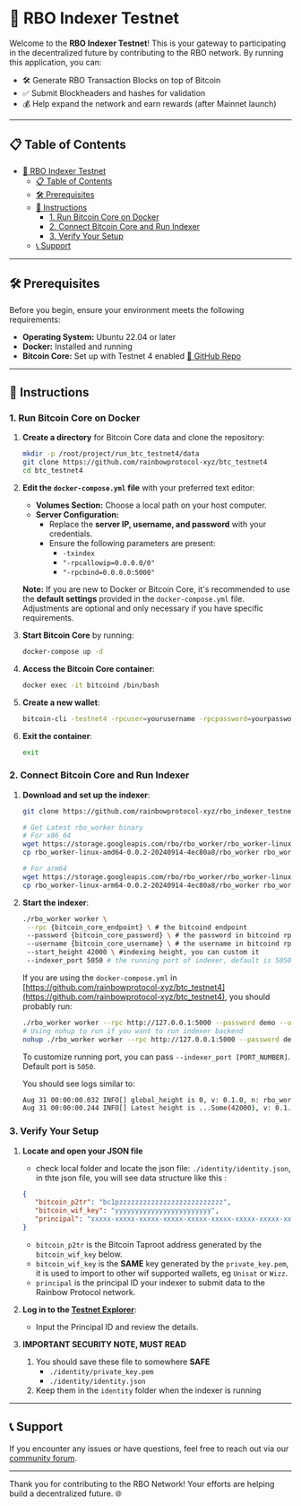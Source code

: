 # 🌈 RBO Indexer Testnet

Welcome to the **RBO Indexer Testnet**! This is your gateway to participating in the decentralized future by contributing to the RBO network. By running this application, you can:

- 🛠️ Generate RBO Transaction Blocks on top of Bitcoin
- ✅ Submit Blockheaders and hashes for validation
- 💰 Help expand the network and earn rewards (after Mainnet launch)

---

## 📋 Table of Contents

- [🌈 RBO Indexer Testnet](#-rbo-indexer-testnet)
  - [📋 Table of Contents](#-table-of-contents)
  - [🛠️ Prerequisites](#️-prerequisites)
  - [📝 Instructions](#-instructions)
    - [1. Run Bitcoin Core on Docker](#1-run-bitcoin-core-on-docker)
    - [2. Connect Bitcoin Core and Run Indexer](#2-connect-bitcoin-core-and-run-indexer)
    - [3. Verify Your Setup](#3-verify-your-setup)
  - [📞 Support](#-support)

---

## 🛠️ Prerequisites

Before you begin, ensure your environment meets the following requirements:

- **Operating System:** Ubuntu 22.04 or later
- **Docker:** Installed and running
- **Bitcoin Core:** Set up with Testnet 4 enabled [🔗 GitHub Repo](https://github.com/rainbowprotocol-xyz/btc_testnet4)

---

## 📝 Instructions

### 1. Run Bitcoin Core on Docker

1. **Create a directory** for Bitcoin Core data and clone the repository:

   ```bash
   mkdir -p /root/project/run_btc_testnet4/data
   git clone https://github.com/rainbowprotocol-xyz/btc_testnet4
   cd btc_testnet4
   ```

2. **Edit the `docker-compose.yml` file** with your preferred text editor:

   - **Volumes Section:** Choose a local path on your host computer.
   - **Server Configuration:**
     - Replace the **server IP, username, and password** with your credentials.
     - Ensure the following parameters are present:
       - `-txindex`
       - `"-rpcallowip=0.0.0.0/0"`
       - `"-rpcbind=0.0.0.0:5000"`

   **Note:** If you are new to Docker or Bitcoin Core, it's recommended to use the **default settings** provided in the `docker-compose.yml` file. Adjustments are optional and only necessary if you have specific requirements.

3. **Start Bitcoin Core** by running:

   ```bash
   docker-compose up -d
   ```

4. **Access the Bitcoin Core container**:

   ```bash
   docker exec -it bitcoind /bin/bash
   ```

5. **Create a new wallet**:

   ```bash
   bitcoin-cli -testnet4 -rpcuser=yourusername -rpcpassword=yourpassword -rpcport=5000 createwallet yourwalletname
   ```

6. **Exit the container**:

   ```bash
   exit
   ```

### 2. Connect Bitcoin Core and Run Indexer

1. **Download and set up the indexer**:

   ```bash
   git clone https://github.com/rainbowprotocol-xyz/rbo_indexer_testnet.git && cd rbo_indexer_testnet
   
   # Get Latest rbo_worker binary
   # For x86_64
   wget https://storage.googleapis.com/rbo/rbo_worker/rbo_worker-linux-amd64-0.0.2-20240914-4ec80a8.tar.gz && tar -xzvf rbo_worker-linux-amd64-0.0.2-20240914-4ec80a8.tar.gz
   cp rbo_worker-linux-amd64-0.0.2-20240914-4ec80a8/rbo_worker rbo_worker
   
   # For arm64
   wget https://storage.googleapis.com/rbo/rbo_worker/rbo_worker-linux-arm64-0.0.2-20240914-4ec80a8.tar.gz && tar -xzvf rbo_worker-linux-arm64-0.0.2-20240914-4ec80a8.tar.gz
   cp rbo_worker-linux-arm64-0.0.2-20240914-4ec80a8/rbo_worker rbo_worker 

   ```
    
2. **Start the indexer**:

   ```bash
   ./rbo_worker worker \
    --rpc {bitcoin_core_endpoint} \ # the bitcoind endpoint 
    --password {bitcoin_core_password} \ # the password in bitcoind rpc
    --username {bitcoin_core_username} \ # the username in bitcoind rpc
    --start_height 42000 \ #indexing height, you can custom it
    --indexer_port 5050 # the running port of indexer, default is 5050
   ```

   If you are using the `docker-compose.yml` in [https://github.com/rainbowprotocol-xyz/btc_testnet4](https://github.com/rainbowprotocol-xyz/btc_testnet4), you should probably run:

   ```bash
   ./rbo_worker worker --rpc http://127.0.0.1:5000 --password demo --username demo --start_height 42000 --indexer_port 5050
   # Using nohup to run if you want to run indexer backend
   nohup ./rbo_worker worker --rpc http://127.0.0.1:5000 --password demo --username demo --start_height 42000 --indexer_port 5050 > worker.log &
   ```
   To customize running port, you can pass `--indexer_port [PORT_NUMBER]`. Default port is `5050`.

   You should see logs similar to:

   ```bash
   Aug 31 00:00:00.032 INFO[] global_height is 0, v: 0.1.0, n: rbo_worker
   Aug 31 00:00:00.244 INFO[] Latest height is ...Some(42000), v: 0.1.0, n: rbo_worker
   ```

### 3. Verify Your Setup

1. **Locate and open your JSON file**
   * check local folder and locate the json file:
   `./identity/identity.json`, in thte json file, you will see data structure like this :
   ```json
   {
      "bitcoin_p2tr": "bc1pzzzzzzzzzzzzzzzzzzzzzzzzzz",
      "bitcoin_wif_key": "yyyyyyyyyyyyyyyyyyyyyyyy",
      "principal": "xxxxx-xxxxx-xxxxx-xxxxx-xxxxx-xxxxx-xxxxx-xxxxx-xxxxx-xxxxx-xxx"
   }
   ```
     * `bitcoin_p2tr` is the Bitcoin Taproot address generated by the `bitcoin_wif_key` below.
     * `bitcoin_wif_key` is the **SAME** key generated by the `private_key.pem`, it is used to import to other wif supported wallets, eg `Unisat` or `Wizz`. 
     * `principal` is the principal ID your indexer to submit data to the Rainbow Protocol network. 

2. **Log in to the [Testnet Explorer](https://testnet.rainbowprotocol.xyz/explorer)**:

   - Input the Principal ID and review the details.

3. **IMPORTANT SECURITY NOTE, MUST READ**
     1. You should save these file to somewhere **SAFE** 
        * `./identity/private_key.pem` 
        * `./identity/identity.json` 
     2. Keep them in the `identity` folder when the indexer is running   

---

## 📞 Support

If you encounter any issues or have questions, feel free to reach out via our [community forum](https://t.me/rbo_protocol/1).

---

Thank you for contributing to the RBO Network! Your efforts are helping build a decentralized future. 🌐


